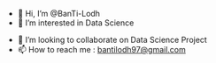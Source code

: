 - 👋 Hi, I’m @BanTi-Lodh
- 👀 I’m interested in Data Science
<!--- 🌱 I’m currently learning ...--->
- 💞️ I’m looking to collaborate on Data Science Project
- 📫 How to reach me : bantilodh97@gmail.com

<!---
BanTi-Lodh/BanTi-Lodh is a ✨ special ✨ repository because its `README.md` (this file) appears on your GitHub profile.
You can click the Preview link to take a look at your changes.
--->
